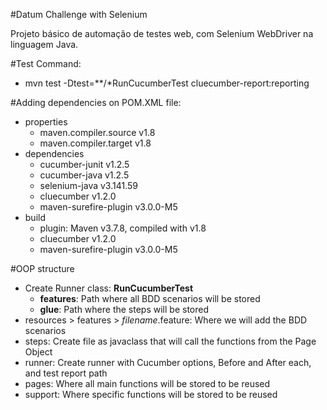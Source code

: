 #Datum Challenge with Selenium

Projeto básico de automação de testes web, com Selenium WebDriver na linguagem Java.

#Test Command:

- mvn test -Dtest=**/*RunCucumberTest cluecumber-report:reporting

#Adding dependencies on POM.XML file:

- properties
  - maven.compiler.source v1.8
  - maven.compiler.target v1.8
- dependencies
  - cucumber-junit v1.2.5
  - cucumber-java v1.2.5
  - selenium-java v3.141.59
  - cluecumber v1.2.0
  - maven-surefire-plugin v3.0.0-M5
- build
  - plugin: Maven v3.7.8, compiled with v1.8
  - cluecumber v1.2.0
  - maven-surefire-plugin v3.0.0-M5

#OOP structure

- Create Runner class: **RunCucumberTest**
  - **features**: Path where all BDD scenarios will be stored
  - **glue**: Path where the steps will be stored
- resources > features > _filename_.feature: Where we will add the BDD scenarios
- steps: Create file as javaclass that will call the functions from the Page Object
- runner: Create runner with Cucumber options, Before and After each, and test report path
- pages: Where all main functions will be stored to be reused
- support: Where specific functions will be stored to be reused
